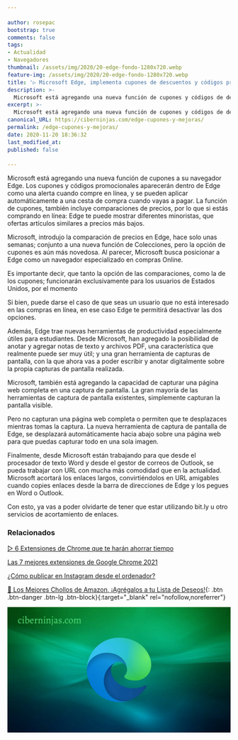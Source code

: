 ```yaml
---

author: rosepac
bootstrap: true
comments: false
tags:
- Actualidad
- Navegadores
thumbnail: /assets/img/2020/20-edge-fondo-1280x720.webp
feature-img: /assets/img/2020/20-edge-fondo-1280x720.webp
title: '▷ Microsoft Edge, implementa cupones de descuentos y códigos promocionales integrados en el mismo navegador'
description: >-
  Microsoft está agregando una nueva función de cupones y códigos de descuento en el navegador de Edge. Exclusivamente, por ahora, para los Estados Unidos. Entre otras interesantes mejoras.
excerpt: >-
  Microsoft está agregando una nueva función de cupones y códigos de descuento en el navegador de Edge. Exclusivamente, por ahora, para los Estados Unidos. Entre otras interesantes mejoras.
canonical_URL: https://ciberninjas.com/edge-cupones-y-mejoras/
permalink: /edge-cupones-y-mejoras/
date: 2020-11-20 18:36:32
last_modified_at: 
published: false

---
```


Microsoft está agregando una nueva función de cupones a su navegador Edge. Los cupones y códigos promocionales aparecerán dentro de Edge como una alerta cuando compre en línea, y se pueden aplicar automáticamente a una cesta de compra cuando vayas a pagar. La función de cupones, también incluye comparaciones de precios, por lo que si estás comprando en línea: Edge te puede mostrar diferentes minoristas, que ofertas artículos similares a precios más bajos.

Microsoft, introdujo la comparación de precios en Edge, hace solo unas semanas; conjunto a una nueva función de Colecciones, pero la opción de cupones es aún más novedosa. Al parecer, Microsoft busca posicionar a Edge como un navegador especializado en compras Online.

Es importante decir, que tanto la opción de las comparaciones, como la de los cupones; funcionarán exclusivamente para los usuarios de Estados Unidos, por el momento

Si bien, puede darse el caso de que seas un usuario que no está interesado en las compras en línea, en ese caso Edge te permitirá desactivar las dos opciones.

Además, Edge trae nuevas herramientas de productividad especialmente útiles para estudiantes. Desde Microsoft, han agregado la posibilidad de anotar y agregar notas de texto y archivos PDF, una característica que realmente puede ser muy útil; y una gran herramienta de capturas de pantalla, con la que ahora vas a poder escribir y anotar digitalmente sobre la propia capturas de pantalla realizada.

Microsoft, también está agregando la capacidad de capturar una página web completa en una captura de pantalla. La gran mayoría de las herramientas de captura de pantalla existentes, simplemente capturan la pantalla visible.

Pero no capturan una página web completa o permiten que te desplazaces mientras tomas la captura. La nueva herramienta de captura de pantalla de Edge, se desplazará automáticamente hacia abajo sobre una página web para que puedas capturar todo en una sola imagen.

Finalmente, desde Microsoft están trabajando para que desde el procesador de texto Word y desde el gestor de correos de Outlook, se pueda trabajar con URL con mucha más comodidad que en la actualidad. Microsoft acortará los enlaces largos, convirtiéndolos en URL amigables cuando copies enlaces desde la barra de direcciones de Edge y los pegues en Word o Outlook.

Con esto, ya vas a poder olvidarte de tener que estar utilizando bit.ly u otro servicios de acortamiento de enlaces.

### **Relacionados** <!-- omit in toc -->

[▷ 6 Extensiones de Chrome que te harán ahorrar tiempo](https://ciberninjas.com/extensiones-ganar-tiempo/)

[Las 7 mejores extensiones de Google Chrome 2021](https://ciberninjas.com/chrome-extensiones-1-2020/)

[¿Cómo publicar en Instagram desde el ordenador?](https://ciberninjas.com/como-publicar-en-instagram-%F0%9F%93%B8-desde-el-ordenador-%F0%9F%96%A5-extension-de-chrome-mobile-browser-emulator/)

[🛒 Los Mejores Chollos de Amazon, ¡Agrégalos a tu Lista de Deseos!](/amazon/ "Los Mejores Chollos de Amazon, Ofertas Flash, Black Monday y Amazon Prime Day"){: .btn .btn-danger .btn-lg .btn-block}{:target="_blank" rel="nofollow,noreferrer"}

![Microsoft Edge, implementa cupones de descuentos y códigos promocionales integrados en el mismo navegador](/assets/img/2020/20-edge-fondo-1280x720.webp)